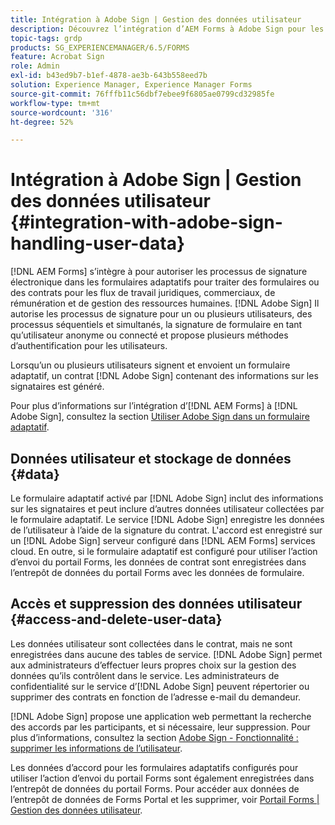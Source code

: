 ```yaml
---
title: Intégration à Adobe Sign | Gestion des données utilisateur
description: Découvrez l’intégration d’AEM Forms à Adobe Sign pour les signatures électroniques dans les formulaires adaptatifs. Il prend en charge plusieurs options de signature pour différents workflows.
topic-tags: grdp
products: SG_EXPERIENCEMANAGER/6.5/FORMS
feature: Acrobat Sign
role: Admin
exl-id: b43ed9b7-b1ef-4878-ae3b-643b558eed7b
solution: Experience Manager, Experience Manager Forms
source-git-commit: 76fffb11c56dbf7ebee9f6805ae0799cd32985fe
workflow-type: tm+mt
source-wordcount: '316'
ht-degree: 52%

---
```


# Intégration à Adobe Sign | Gestion des données utilisateur {#integration-with-adobe-sign-handling-user-data}

[!DNL AEM Forms] s’intègre à pour autoriser les processus de signature électronique dans les formulaires adaptatifs pour traiter des formulaires ou des contrats pour les flux de travail juridiques, commerciaux, de rémunération et de gestion des ressources humaines. [!DNL  Adobe Sign] Il autorise les processus de signature pour un ou plusieurs utilisateurs, des processus séquentiels et simultanés, la signature de formulaire en tant qu’utilisateur anonyme ou connecté et propose plusieurs méthodes d’authentification pour les utilisateurs.

Lorsqu’un ou plusieurs utilisateurs signent et envoient un formulaire adaptatif, un contrat [!DNL Adobe Sign] contenant des informations sur les signataires est généré.

Pour plus d’informations sur l’intégration d’[!DNL AEM Forms] à [!DNL Adobe Sign], consultez la section [Utiliser Adobe Sign dans un formulaire adaptatif](/help/forms/using/working-with-adobe-sign.md).

## Données utilisateur et stockage de données {#data}

Le formulaire adaptatif activé par [!DNL Adobe Sign] inclut des informations sur les signataires et peut inclure d’autres données utilisateur collectées par le formulaire adaptatif. Le service [!DNL Adobe Sign] enregistre les données de l’utilisateur à l’aide de la signature du contrat. L&#39;accord est enregistré sur un [!DNL Adobe Sign] serveur configuré dans [!DNL AEM Forms] services cloud. En outre, si le formulaire adaptatif est configuré pour utiliser l’action d’envoi du portail Forms, les données de contrat sont enregistrées dans l’entrepôt de données du portail Forms avec les données de formulaire.

## Accès et suppression des données utilisateur {#access-and-delete-user-data}

Les données utilisateur sont collectées dans le contrat, mais ne sont enregistrées dans aucune des tables de service. [!DNL Adobe Sign] permet aux administrateurs d’effectuer leurs propres choix sur la gestion des données qu’ils contrôlent dans le service. Les administrateurs de confidentialité sur le service d’[!DNL Adobe Sign] peuvent répertorier ou supprimer des contrats en fonction de l’adresse e-mail du demandeur.

[!DNL Adobe Sign] propose une application web permettant la recherche des accords par les participants, et si nécessaire, leur suppression. Pour plus d’informations, consultez la section [Adobe Sign - Fonctionnalité : supprimer les informations de l’utilisateur](https://helpx.adobe.com/fr/sign/using/gdpr-compliance.html).

Les données d’accord pour les formulaires adaptatifs configurés pour utiliser l’action d’envoi du portail Forms sont également enregistrées dans l’entrepôt de données du portail Forms. Pour accéder aux données de l’entrepôt de données de Forms Portal et les supprimer, voir [Portail Forms | Gestion des données utilisateur](/help/forms/using/forms-portal-handling-user-data.md).
